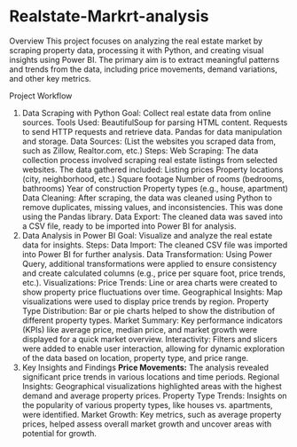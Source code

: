 # Realstate-Markrt-analysis
Overview
This project focuses on analyzing the real estate market by scraping property data, processing it with Python, and creating visual insights using Power BI. The primary aim is to extract meaningful patterns and trends from the data, including price movements, demand variations, and other key metrics.

Project Workflow
1. Data Scraping with Python
Goal: Collect real estate data from online sources.
Tools Used:
BeautifulSoup for parsing HTML content.
Requests to send HTTP requests and retrieve data.
Pandas for data manipulation and storage.
Data Sources: (List the websites you scraped data from, such as Zillow, Realtor.com, etc.)
Steps:
Web Scraping: The data collection process involved scraping real estate listings from selected websites. The data gathered included:
Listing prices
Property locations (city, neighborhood, etc.)
Square footage
Number of rooms (bedrooms, bathrooms)
Year of construction
Property types (e.g., house, apartment)
Data Cleaning: After scraping, the data was cleaned using Python to remove duplicates, missing values, and inconsistencies. This was done using the Pandas library.
Data Export: The cleaned data was saved into a CSV file, ready to be imported into Power BI for analysis.
2. Data Analysis in Power BI
Goal: Visualize and analyze the real estate data for insights.
Steps:
Data Import: The cleaned CSV file was imported into Power BI for further analysis.
Data Transformation: Using Power Query, additional transformations were applied to ensure consistency and create calculated columns (e.g., price per square foot, price trends, etc.).
Visualizations:
Price Trends: Line or area charts were created to show property price fluctuations over time.
Geographical Insights: Map visualizations were used to display price trends by region.
Property Type Distribution: Bar or pie charts helped to show the distribution of different property types.
Market Summary: Key performance indicators (KPIs) like average price, median price, and market growth were displayed for a quick market overview.
Interactivity: Filters and slicers were added to enable user interaction, allowing for dynamic exploration of the data based on location, property type, and price range.
3. Key Insights and Findings
**Price Movements:**
 The analysis revealed significant price trends in various locations and time periods.
Regional Insights: Geographical visualizations highlighted areas with the highest demand and average property prices.
Property Type Trends: Insights on the popularity of various property types, like houses vs. apartments, were identified.
Market Growth: Key metrics, such as average property prices, helped assess overall market growth and uncover areas with potential for growth.
